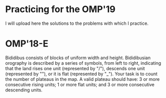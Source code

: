 Practicing for the OMP'19
===================================

I will upload here the solutions to the problems with which I practice.

OMP'18-E
===================================
Bididibus consists of blocks of uniform width and height. Bididibusian orography is described by a series of symbols, from left to right, indicating that the land rises one unit (represented by "/"), descends one unit (represented by "\"), or it is flat (represented by "_").
Your task is to count the number of plateaus in the map. A valid plateau should have: 3 or more consecutive rising units; 1 or more flat units; and 3 or more consecutive descending units.

